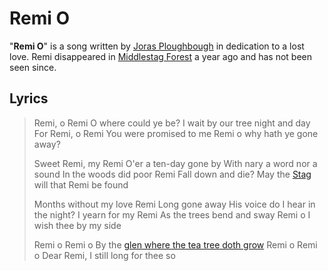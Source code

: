 # Remi O

"**Remi O**" is a song written by [Joras Ploughbough](../../societies/esterfell-accord/citizenry/joras-ploughbough) in dedication to a lost love. Remi disappeared in [Middlestag Forest](../../mote/esterfell/lenya/middlestag-forest) a year ago and has not been seen since.

## Lyrics

> Remi, o Remi
> O where could ye be?
> I wait by our tree night and day
> For Remi, o Remi
> You were promised to me
> Remi o why hath ye gone away?
>
> Sweet Remi, my Remi
> O'er a ten-day gone by
> With nary a word nor a sound
> In the woods did poor Remi
> Fall down and die?
> May the [Stag](../../pantheon/phygius) will that Remi be found
>
> Months without my love Remi
> Long gone away
> His voice do I hear in the night?
> I yearn for my Remi
> As the trees bend and sway
> Remi o I wish thee by my side
>
> Remi o
> Remi o
> By the [glen where the tea tree doth grow](../../societies/esterfell-accord/brier-glen)
> Remi o
> Remi o
> Dear Remi, I still long for thee so
